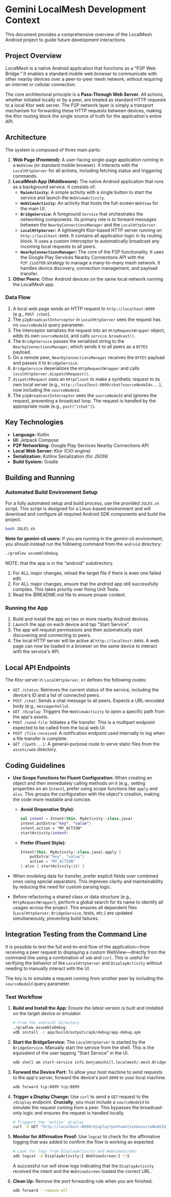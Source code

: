 # Gemini LocalMesh Development Context

This document provides a comprehensive overview of the LocalMesh Android project to guide future development interactions.

## Project Overview

LocalMesh is a native Android application that functions as a "P2P Web Bridge." It enables a standard mobile web browser to communicate with other nearby devices over a peer-to-peer mesh network, without requiring an internet or cellular connection.

The core architectural principle is a **Pass-Through Web Server**. All actions, whether initiated locally or by a peer, are treated as standard HTTP requests to a local Ktor web server. The P2P network layer is simply a transport mechanism for forwarding these HTTP requests between devices, making the Ktor routing block the single source of truth for the application's entire API.

## Architecture

The system is composed of three main parts:

1.  **Web Page (Frontend):** A user-facing single-page application running in a `WebView` (or standard mobile browser). It interacts with the `LocalHttpServer` for all actions, including fetching status and triggering commands.
2.  **LocalMesh App (Middleware):** The native Android application that runs as a background service. It consists of:
    *   **`MainActivity`:** A simple activity with a single button to start the service and launch the `WebViewActivity`.
    *   **`WebViewActivity`:** An activity that hosts the full-screen `WebView` for the main UI.
    *   **`BridgeService`:** A foreground `Service` that orchestrates the networking components. Its primary role is to forward messages between the `NearbyConnectionsManager` and the `LocalHttpServer`.
    *   **`LocalHttpServer`:** A lightweight Ktor-based HTTP server running on `http://localhost:8099`. It contains all application logic in its routing block. It uses a custom interceptor to automatically broadcast any incoming local requests to all peers.
    *   **`NearbyConnectionsManager`:** The core of the P2P functionality. It uses the Google Play Services Nearby Connections API with the `P2P_CLUSTER` strategy to manage a many-to-many mesh network. It handles device discovery, connection management, and payload transfer.
3.  **Other Peers:** Other Android devices on the same local network running the LocalMesh app.

### Data Flow

1.  A local web page sends an HTTP request to `http://localhost:8099` (e.g., `POST /chat`).
2.  The `p2pBroadcastInterceptor` in `LocalHttpServer` sees the request has no `sourceNodeId` query parameter.
3.  The interceptor serializes the request into an `HttpRequestWrapper` object, adds its own `sourceNodeId`, and calls `service.broadcast()`.
4.  The `BridgeService` passes the serialized string to the `NearbyConnectionsManager`, which sends it to all peers as a `BYTES` payload.
5.  On a remote peer, `NearbyConnectionsManager` receives the `BYTES` payload and passes it to `BridgeService`.
6.  `BridgeService` deserializes the `HttpRequestWrapper` and calls `localHttpServer.dispatchRequest()`.
7.  `dispatchRequest` uses an `HttpClient` to make a synthetic request to its own local server (e.g., `http://localhost:8099/chat?sourceNodeId=...`), now including the `sourceNodeId`.
8.  The `p2pBroadcastInterceptor` sees the `sourceNodeId` and ignores the request, preventing a broadcast loop. The request is handled by the appropriate route (e.g., `post("/chat")`).

## Key Technologies

*   **Language:** Kotlin
*   **UI:** Jetpack Compose
*   **P2P Networking:** Google Play Services Nearby Connections API
*   **Local Web Server:** Ktor (CIO engine)
*   **Serialization:** Kotlinx Serialization (for JSON)
*   **Build System:** Gradle

## Building and Running

### Automated Build Environment Setup

For a fully automated setup and build process, use the provided `JULES.sh` script. This script is designed for a Linux-based environment and will download and configure all required Android SDK components and build the project.

```bash
bash JULES.sh
```

**Note for gemini-cli users:** If you are running in the gemini-cli environment, you should instead run the following command from the `android` directory:

```bash
./gradlew assembleDebug
```

NOTE: that the app is in the "android" subdirectory.

1. For ALL major changes, reload the target file if there is even one failed edit.
1. For ALL major changes, ensure that the android app still successfully compiles.  This takes priority over fixing Unit Tests. 
1. Read the @README.md file to ensure proper context.

### Running the App

1.  Build and install the app on two or more nearby Android devices.
2.  Launch the app on each device and tap "Start Service".
3.  The app will request permissions and then automatically start discovering and connecting to peers.
4.  The local HTTP server will be active at `http://localhost:8099`. A web page can now be loaded in a browser on the same device to interact with the service's API.

## Local API Endpoints

The Ktor server in `LocalHttpServer.kt` defines the following routes:

*   `GET /status`: Retrieves the current status of the service, including the device's ID and a list of connected peers.
*   `POST /chat`: Sends a chat message to all peers. Expects a URL-encoded body (e.g., `message=hello`).
*   `GET /display`: Triggers the `WebViewActivity` to open a specific path from the app's assets.
*   `POST /send-file`: Initiates a file transfer. This is a multipart endpoint expected to be called from the local web UI.
*   `POST /file-received`: A notification endpoint used internally to log when a file transfer is complete.
*   `GET /{path...}`: A general-purpose route to serve static files from the `assets/web` directory.

## Coding Guidelines

*   **Use Scope Functions for Fluent Configuration:** When creating an object and then immediately calling methods on it (e.g., setting properties on an `Intent`), prefer using scope functions like `apply` and `also`. This groups the configuration with the object's creation, making the code more readable and concise.

    *   **Avoid (Imperative Style):**
        ```kotlin
        val intent = Intent(this, MyActivity::class.java)
        intent.putExtra("key", "value")
        intent.action = "MY_ACTION"
        startActivity(intent)
        ```

    *   **Prefer (Fluent Style):**
        ```kotlin
        Intent(this, MyActivity::class.java).apply {
            putExtra("key", "value")
            action = "MY_ACTION"
        }.also { startActivity(it) }
        ```

*   When modeling data for transfer, prefer explicit fields over combined ones using special separators. This improves clarity and maintainability by reducing the need for custom parsing logic.
*   Before refactoring a shared class or data structure (e.g., `HttpRequestWrapper`), perform a global search for its name to identify all usages across the project. This ensures all dependent files (`LocalHttpServer`, `BridgeService`, tests, etc.) are updated simultaneously, preventing build failures.

## Integration Testing from the Command Line

It is possible to test the full end-to-end flow of the application—from receiving a peer request to displaying a custom WebView—directly from the command line using a combination of `adb` and `curl`. This is useful for verifying the behavior of the `LocalHttpServer` and `DisplayActivity` without needing to manually interact with the UI.

The key is to simulate a request coming from another peer by including the `sourceNodeId` query parameter.

### Test Workflow

1.  **Build and Install the App:**
    Ensure the latest version is built and installed on the target device or emulator.
    ```bash
    # From the android/ directory
    ./gradlew assembleDebug
    adb install -r app/build/outputs/apk/debug/app-debug.apk
    ```

2.  **Start the BridgeService:**
    The `LocalHttpServer` is started by the `BridgeService`. Manually start the service from the shell. This is the equivalent of the user tapping "Start Service" in the UI.
    ```bash
    adb shell am start-service info.benjaminhill.localmesh/.mesh.BridgeService
    ```

3.  **Forward the Device Port:**
    To allow your host machine to send requests to the app's server, forward the device's port `8099` to your local machine.
    ```bash
    adb forward tcp:8099 tcp:8099
    ```

4.  **Trigger a Display Change:**
    Use `curl` to send a `GET` request to the `/display` endpoint. **Crucially**, you must include a `sourceNodeId` to simulate the request coming from a peer. This bypasses the broadcast-only logic and ensures the request is handled locally.
    ```bash
    # Triggers the 'motion' display
    curl -X GET "http://localhost:8099/display?path=motion&sourceNodeId=test-node"
    ```

5.  **Monitor for Affirmative Proof:**
    Use `logcat` to check for the affirmative logging that was added to confirm the flow is working as expected.
    ```bash
    # Look for logs from DisplayActivity and WebViewScreen
    adb logcat -d DisplayActivity:I WebViewScreen:I *:S
    ```
    A successful run will show logs indicating that the `DisplayActivity` received the intent and the `WebViewScreen` loaded the correct URL.

6.  **Clean Up:**
    Remove the port forwarding rule when you are finished.
    ```bash
    adb forward --remove-all
    ```